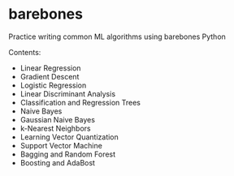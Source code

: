 # barebones
Practice writing common ML algorithms using barebones Python

Contents:
 * Linear Regression
 * Gradient Descent
 * Logistic Regression
 * Linear Discriminant Analysis
 * Classification and Regression Trees
 * Naive Bayes
 * Gaussian Naive Bayes
 * k-Nearest Neighbors
 * Learning Vector Quantization
 * Support Vector Machine
 * Bagging and Random Forest
 * Boosting and AdaBost
